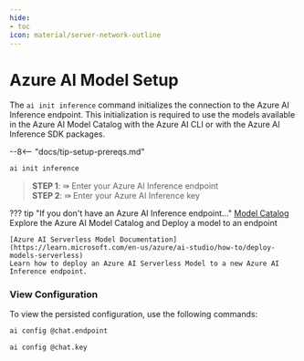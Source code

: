 ```yaml
---
hide:
- toc
icon: material/server-network-outline
---
```


# Azure AI Model Setup

The `ai init inference` command initializes the connection to the Azure AI Inference endpoint. This initialization is required to use the models available in the Azure AI Model Catalog with the Azure AI CLI or with the Azure AI Inference SDK packages.

--8<-- "docs/tip-setup-prereqs.md"

``` bash title="Initialize connection to Azure AI Inference Endpoint"
ai init inference
```

> **STEP 1**: ⇛ Enter your Azure AI Inference endpoint  
> **STEP 2**: ⇛ Enter your Azure AI Inference key  

??? tip "If you don't have an Azure AI Inference endpoint..."
    [Model Catalog](https://ai.azure.com/explore/models)  
    Explore the Azure AI Model Catalog and Deploy a model to an endpoint

    [Azure AI Serverless Model Documentation](https://learn.microsoft.com/en-us/azure/ai-studio/how-to/deploy-models-serverless)  
    Learn how to deploy an Azure AI Serverless Model to a new Azure AI Inference endpoint.

### View Configuration

To view the persisted configuration, use the following commands:

``` bash title="Get chat endpoint"
ai config @chat.endpoint
```

``` bash title="Get chat key"
ai config @chat.key
```

